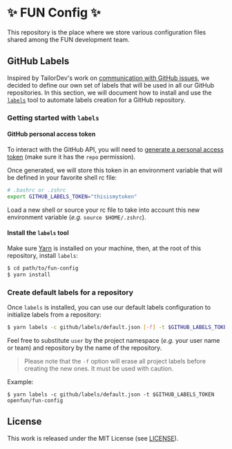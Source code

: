 # ✨ FUN Config ✨

This repository is the place where we store various configuration files shared
among the FUN development team.

## GitHub Labels

Inspired by TailorDev's work on [communication with GitHub
issues](https://tailordev.fr/blog/2016/09/27/communication-with-github-issues-1/),
we decided to define our own set of labels that will be used in all our GitHub
repositories. In this section, we will document how to install and use the
[`labels`](https://github.com/popomore/github-labels) tool to automate labels
creation for a GitHub repository.

### Getting started with `labels`

#### GitHub personal access token

To interact with the GitHub API, you will need to [generate a personal access
token](https://github.com/settings/tokens) (make sure it has the `repo`
permission).

Once generated, we will store this token in an environment variable that will be
defined in your favorite shell rc file:

```bash
# .bashrc or .zshrc
export GITHUB_LABELS_TOKEN="thisismytoken"
```

Load a new shell or source your rc file to take into account this new
environment variable (_e.g._ `source $HOME/.zshrc`).

#### Install the `labels` tool

Make sure [Yarn](https://yarnpkg.com) is installed on your machine, then, at the
root of this repository, install `labels`:

```bash
$ cd path/to/fun-config
$ yarn install
```

### Create default labels for a repository

Once `labels` is installed, you can use our default labels configuration to
initialize labels from a repository:

```bash
$ yarn labels -c github/labels/default.json [-f] -t $GITHUB_LABELS_TOKEN user/repository
```

Feel free to substitute `user` by the project namespace (_e.g._ your user name
or team) and repository by the name of the repository.

> Please note that the `-f` option will erase all project labels before creating
> the new ones. It must be used with caution.

Example:

```
$ yarn labels -c github/labels/default.json -t $GITHUB_LABELS_TOKEN openfun/fun-config
```

## License

This work is released under the MIT License (see [LICENSE](./LICENSE)).
